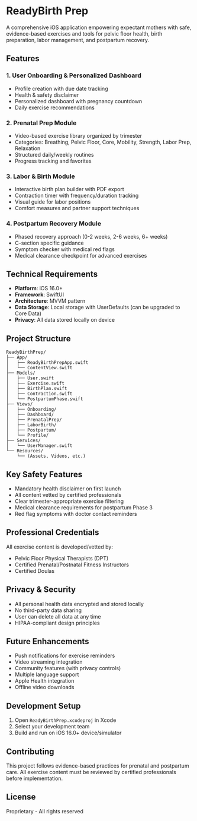 # ReadyBirth Prep

A comprehensive iOS application empowering expectant mothers with safe, evidence-based exercises and tools for pelvic floor health, birth preparation, labor management, and postpartum recovery.

## Features

### 1. User Onboarding & Personalized Dashboard
- Profile creation with due date tracking
- Health & safety disclaimer
- Personalized dashboard with pregnancy countdown
- Daily exercise recommendations

### 2. Prenatal Prep Module
- Video-based exercise library organized by trimester
- Categories: Breathing, Pelvic Floor, Core, Mobility, Strength, Labor Prep, Relaxation
- Structured daily/weekly routines
- Progress tracking and favorites

### 3. Labor & Birth Module
- Interactive birth plan builder with PDF export
- Contraction timer with frequency/duration tracking
- Visual guide for labor positions
- Comfort measures and partner support techniques

### 4. Postpartum Recovery Module
- Phased recovery approach (0-2 weeks, 2-6 weeks, 6+ weeks)
- C-section specific guidance
- Symptom checker with medical red flags
- Medical clearance checkpoint for advanced exercises

## Technical Requirements

- **Platform**: iOS 16.0+
- **Framework**: SwiftUI
- **Architecture**: MVVM pattern
- **Data Storage**: Local storage with UserDefaults (can be upgraded to Core Data)
- **Privacy**: All data stored locally on device

## Project Structure

```
ReadyBirthPrep/
├── App/
│   ├── ReadyBirthPrepApp.swift
│   └── ContentView.swift
├── Models/
│   ├── User.swift
│   ├── Exercise.swift
│   ├── BirthPlan.swift
│   ├── Contraction.swift
│   └── PostpartumPhase.swift
├── Views/
│   ├── Onboarding/
│   ├── Dashboard/
│   ├── PrenatalPrep/
│   ├── LaborBirth/
│   ├── Postpartum/
│   └── Profile/
├── Services/
│   └── UserManager.swift
└── Resources/
    └── (Assets, Videos, etc.)
```

## Key Safety Features

- Mandatory health disclaimer on first launch
- All content vetted by certified professionals
- Clear trimester-appropriate exercise filtering
- Medical clearance requirements for postpartum Phase 3
- Red flag symptoms with doctor contact reminders

## Professional Credentials

All exercise content is developed/vetted by:
- Pelvic Floor Physical Therapists (DPT)
- Certified Prenatal/Postnatal Fitness Instructors
- Certified Doulas

## Privacy & Security

- All personal health data encrypted and stored locally
- No third-party data sharing
- User can delete all data at any time
- HIPAA-compliant design principles

## Future Enhancements

- Push notifications for exercise reminders
- Video streaming integration
- Community features (with privacy controls)
- Multiple language support
- Apple Health integration
- Offline video downloads

## Development Setup

1. Open `ReadyBirthPrep.xcodeproj` in Xcode
2. Select your development team
3. Build and run on iOS 16.0+ device/simulator

## Contributing

This project follows evidence-based practices for prenatal and postpartum care. All exercise content must be reviewed by certified professionals before implementation.

## License

Proprietary - All rights reserved